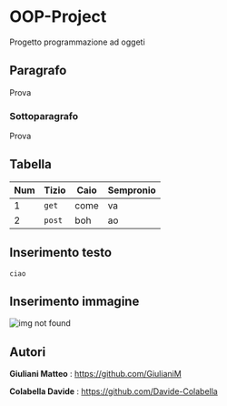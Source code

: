 # OOP-Project
Progetto programmazione ad oggeti
## Paragrafo
Prova
### Sottoparagrafo
Prova
## Tabella
Num | Tizio | Caio | Sempronio
---- |---- | ---- | ----
1 |` get ` | come | va
2 |` post ` | boh | ao
## Inserimento testo
```
ciao
```
## Inserimento immagine
<img src="https://thumbor.forbes.com/thumbor/960x0/https%3A%2F%2Fspecials-images.forbesimg.com%2Fimageserve%2F5e7cce1921695a000666cc29%2FJava-14%2F960x0.jpg%3Ffit%3Dscale" alt="img not found">

## Autori
**Giuliani Matteo** : https://github.com/GiulianiM

**Colabella Davide** : https://github.com/Davide-Colabella
